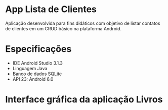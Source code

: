# App Lista de Clientes
Aplicação desenvolvida para fins didáticos com objetivo de listar contatos de clientes em um CRUD básico na plataforma Android. 

# Especificações

- IDE Android Studio 3.1.3
- Linguagem Java
- Banco de dados SQLite
- API 23: Android 6.0

# Interface gráfica da aplicação Livros

<html lang="pt-br">
<head>
</head>
<body>
	
</body>
</html>

